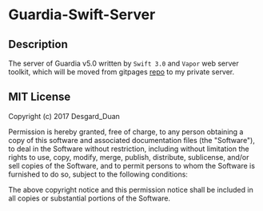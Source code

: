 # Guardia-Swift-Server

## Description

The server of Guardia v5.0 written by `Swift 3.0` and `Vapor` web server toolkit, which will be moved from gitpages [repo](https://github.com/Desgard/desgard.github.com) to my private server. 

## MIT License

Copyright (c) 2017 Desgard_Duan

Permission is hereby granted, free of charge, to any person obtaining a copy
of this software and associated documentation files (the "Software"), to deal
in the Software without restriction, including without limitation the rights
to use, copy, modify, merge, publish, distribute, sublicense, and/or sell
copies of the Software, and to permit persons to whom the Software is
furnished to do so, subject to the following conditions:

The above copyright notice and this permission notice shall be included in all
copies or substantial portions of the Software.
